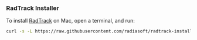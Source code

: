 ### RadTrack Installer

To install [RadTrack](https://github.com/radiasoft/radtrack) on Mac, open
a terminal, and run:

```bash
curl -s -L https://raw.githubusercontent.com/radiasoft/radtrack-installer/master/darwin.sh | bash
```
